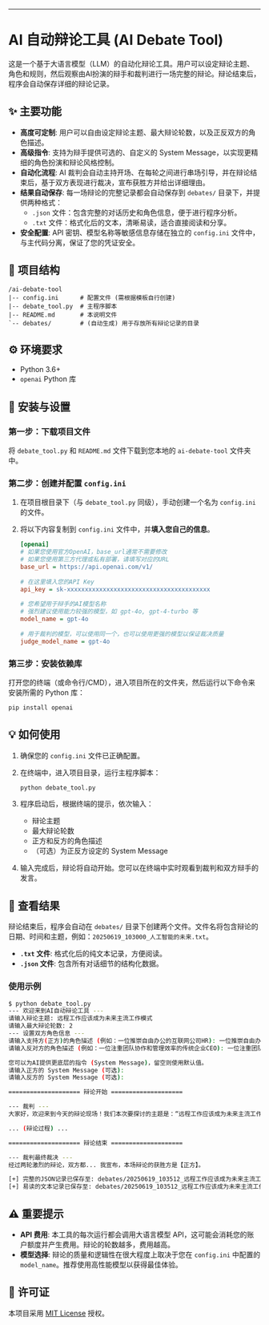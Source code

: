 ---

# AI 自动辩论工具 (AI Debate Tool)

这是一个基于大语言模型（LLM）的自动化辩论工具。用户可以设定辩论主题、角色和规则，然后观察由AI扮演的辩手和裁判进行一场完整的辩论。辩论结束后，程序会自动保存详细的辩论记录。

## ✨ 主要功能

*   **高度可定制**: 用户可以自由设定辩论主题、最大辩论轮数，以及正反双方的角色描述。
*   **高级指令**: 支持为辩手提供可选的、自定义的 System Message，以实现更精细的角色扮演和辩论风格控制。
*   **自动化流程**: AI 裁判会自动主持开场、在每轮之间进行串场引导，并在辩论结束后，基于双方表现进行裁决，宣布获胜方并给出详细理由。
*   **结果自动保存**: 每一场辩论的完整记录都会自动保存到 `debates/` 目录下，并提供两种格式：
    *   `.json` 文件：包含完整的对话历史和角色信息，便于进行程序分析。
    *   `.txt` 文件：格式化后的文本，清晰易读，适合直接阅读和分享。
*   **安全配置**: API 密钥、模型名称等敏感信息存储在独立的 `config.ini` 文件中，与主代码分离，保证了您的凭证安全。

## 📂 项目结构

```
/ai-debate-tool
|-- config.ini      # 配置文件 (需根据模板自行创建)
|-- debate_tool.py  # 主程序脚本
|-- README.md       # 本说明文件
`-- debates/        # (自动生成) 用于存放所有辩论记录的目录
```

## ⚙️ 环境要求

*   Python 3.6+
*   `openai` Python 库

## 🚀 安装与设置

### 第一步：下载项目文件

将 `debate_tool.py` 和 `README.md` 文件下载到您本地的 `ai-debate-tool` 文件夹中。

### 第二步：创建并配置 `config.ini`

1.  在项目根目录下（与 `debate_tool.py` 同级），手动创建一个名为 `config.ini` 的文件。

2.  将以下内容复制到 `config.ini` 文件中，并**填入您自己的信息**。

    ```ini
    [openai]
    # 如果您使用官方OpenAI，base_url通常不需要修改
    # 如果您使用第三方代理或私有部署，请填写对应的URL
    base_url = https://api.openai.com/v1/
  
    # 在这里填入您的API Key
    api_key = sk-xxxxxxxxxxxxxxxxxxxxxxxxxxxxxxxxxxxxxxxx
  
    # 您希望用于辩手的AI模型名称
    # 强烈建议使用能力较强的模型，如 gpt-4o, gpt-4-turbo 等
    model_name = gpt-4o
  
    # 用于裁判的模型，可以使用同一个，也可以使用更强的模型以保证裁决质量
    judge_model_name = gpt-4o
    ```

### 第三步：安装依赖库

打开您的终端（或命令行/CMD），进入项目所在的文件夹，然后运行以下命令来安装所需的 Python 库：

```bash
pip install openai
```

## 💡 如何使用

1.  确保您的 `config.ini` 文件已正确配置。

2.  在终端中，进入项目目录，运行主程序脚本：
    ```bash
    python debate_tool.py
    ```

3.  程序启动后，根据终端的提示，依次输入：
    *   辩论主题
    *   最大辩论轮数
    *   正方和反方的角色描述
    *   （可选）为正反方设定的 System Message

4.  输入完成后，辩论将自动开始。您可以在终端中实时观看到裁判和双方辩手的发言。

## 📄 查看结果

辩论结束后，程序会自动在 `debates/` 目录下创建两个文件。文件名将包含辩论的日期、时间和主题，例如：`20250619_103000_人工智能的未来.txt`。

*   **`.txt` 文件**: 格式化后的纯文本记录，方便阅读。
*   **`.json` 文件**: 包含所有对话细节的结构化数据。

### 使用示例

```bash
$ python debate_tool.py
--- 欢迎来到AI自动辩论工具 ---
请输入辩论主题: 远程工作应该成为未来主流工作模式
请输入最大辩论轮数: 2
--- 设置双方角色信息 ---
请输入支持方(正方)的角色描述 (例如：一位推崇自由办公的互联网公司HR): 一位推崇自由办公的互联网公司HR
请输入反对方的角色描述 (例如：一位注重团队协作和管理效率的传统企业CEO): 一位注重团队协作和管理效率的传统企业CEO

您可以为AI提供更底层的指令 (System Message)，留空则使用默认值。
请输入正方的 System Message (可选): 
请输入反方的 System Message (可选): 

==================== 辩论开始 ====================

--- 裁判 ---
大家好，欢迎来到今天的辩论现场！我们本次要探讨的主题是：“远程工作应该成为未来主流工作模式”。...

... (辩论过程) ...

==================== 辩论结束 ====================

--- 裁判最终裁决 ---
经过两轮激烈的辩论，双方都... 我宣布，本场辩论的获胜方是【正方】。

[+] 完整的JSON记录已保存至: debates/20250619_103512_远程工作应该成为未来主流工作模式.json
[+] 易读的文本记录已保存至: debates/20250619_103512_远程工作应该成为未来主流工作模式.txt
```

## ⚠️ 重要提示

*   **API 费用**: 本工具的每次运行都会调用大语言模型 API，这可能会消耗您的账户额度并产生费用。辩论的轮数越多，费用越高。
*   **模型选择**: 辩论的质量和逻辑性在很大程度上取决于您在 `config.ini` 中配置的 `model_name`。推荐使用高性能模型以获得最佳体验。

## 📄 许可证

本项目采用 [MIT License](https://opensource.org/licenses/MIT) 授权。
